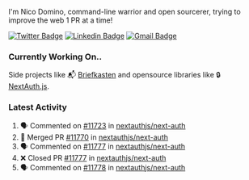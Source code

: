 
I'm Nico Domino, command-line warrior and open sourcerer, trying to improve the web 1 PR at a time!

[![Twitter Badge](https://img.shields.io/badge/-@ndom91-1ca0f1?style=flat-square&labelColor=1ca0f1&logo=twitter&logoColor=white&link=https://twitter.com/ndom91)](https://twitter.com/ndom91) [![Linkedin Badge](https://img.shields.io/badge/-ndom91-blue?style=flat-square&logo=Linkedin&logoColor=white&link=https://www.linkedin.com/in/ndom91/)](https://www.linkedin.com/in/ndom91/) [![Gmail Badge](https://img.shields.io/badge/-yo@ndo.dev-c14438?style=flat-square&logo=mail.ru&logoColor=white&link=mailto:yo@ndo.dev)](mailto:yo@ndo.dev)

### Currently Working On..

Side projects like 📬 [Briefkasten](https://briefkastenhq.com) and opensource libraries like 🔒 [NextAuth.js](https://github.com/nextauthjs/next-auth).

<!--START_SECTION_PROFILE_VIEWS:readme-info-->
<!--END_SECTION_PROFILE_VIEWS:readme-info-->

<!--START_SECTION_DAILY_COMMIT:readme-info-->
<!--END_SECTION_DAILY_COMMIT:readme-info-->

<!--START_SECTION_WEEKLY_COMMIT:readme-info-->
<!--END_SECTION_WEEKLY_COMMIT:readme-info-->

### Latest Activity

<!--START_SECTION:activity-->
1. 🗣 Commented on [#11723](https://github.com/nextauthjs/next-auth/pull/11723#issuecomment-2334632283) in [nextauthjs/next-auth](https://github.com/nextauthjs/next-auth)
2. 🎉 Merged PR [#11770](https://github.com/nextauthjs/next-auth/pull/11770) in [nextauthjs/next-auth](https://github.com/nextauthjs/next-auth)
3. 🗣 Commented on [#11777](https://github.com/nextauthjs/next-auth/pull/11777#issuecomment-2334618965) in [nextauthjs/next-auth](https://github.com/nextauthjs/next-auth)
4. ❌ Closed PR [#11777](https://github.com/nextauthjs/next-auth/pull/11777) in [nextauthjs/next-auth](https://github.com/nextauthjs/next-auth)
5. 🗣 Commented on [#11778](https://github.com/nextauthjs/next-auth/pull/11778#issuecomment-2334612567) in [nextauthjs/next-auth](https://github.com/nextauthjs/next-auth)
<!--END_SECTION:activity-->
